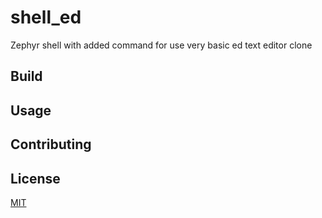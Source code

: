 # shell_ed

Zephyr shell with added command for use very basic ed text editor clone

## Build

## Usage

## Contributing

## License

[MIT](https://choosealicense.com/licenses/mit/)
